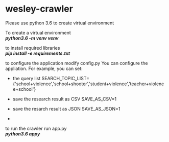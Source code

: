 # wesley-crawler
Please use python 3.6 to create virtual environment

To create a virtual environment
	<br>
	<strong><em>python3.6 -m venv venv</em> </strong>


to install required libraries
	<br>
	<strong><em>pip install -e requirements.txt</em></strong>

to configure the application modify config.py
You can configure the appliation. For example, you can set:
- the query list
	SEARCH_TOPIC_LIST={'school+violence','school+shooter','student+violence','teacher+violence+school'}

- save the research result as CSV 
	SAVE_AS_CSV=1

- save the resarch result as JSON
	SAVE_AS_JSON=1
-

to run the crawler run app.py
	<br>
	<strong><em>python3.6 appy</em></strong>

